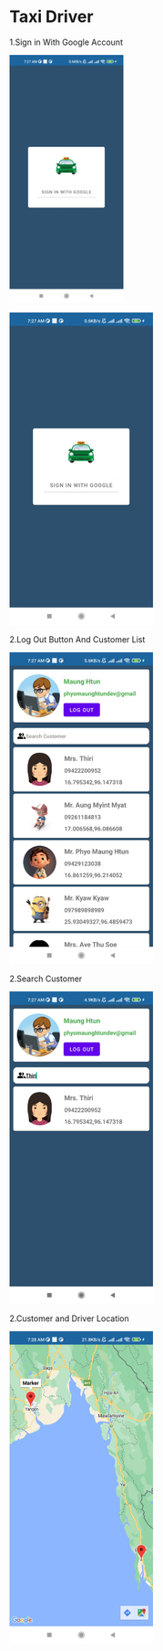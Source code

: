 # Taxi Driver

1.Sign in With Google Account

<!-- ![Screenshot](login.jpg) -->
 <img src="images/login.jpg" alt="drawing" width="200"/>

<div style="width: 50%; height: 50%">
  
  ![](images/login.jpg)
  
</div>

2.Log Out Button And Customer List

<div style="width: 50%; height: 50%">
  
  ![](images/list.jpg)
  
</div>

2.Search Customer

<div style="width: 50%; height: 50%">
  
  ![](images/search.jpg)
  
</div>

2.Customer and Driver Location

<div style="width: 50%; height: 50%">
  
  ![](images/map.jpg)
  
</div>
